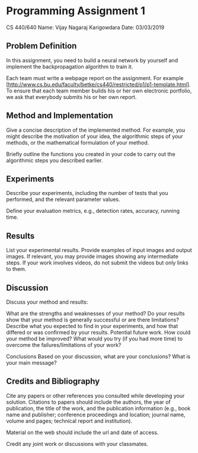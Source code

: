# Programming Assignment 1

CS 440/640 
Name: Vijay Nagaraj Karigowdara
Date: 03/03/2019

## Problem Definition

In this assignment, you need to build a neural network by yourself and implement the backpropagation algorithm to train it.

Each team must write a webpage report on the assignment. For example [http://www.cs.bu.edu/faculty/betke/cs440/restricted/p1/p1-template.html]. To ensure that each team member builds his or her own electronic portfolio, we ask that everybody submits his or her own report.

## Method and Implementation

Give a concise description of the implemented method. For example, you might describe the motivation of your idea, the algorithmic steps of your methods, or the mathematical formulation of your method.

Briefly outline the functions you created in your code to carry out the algorithmic steps you described earlier.

## Experiments

Describe your experiments, including the number of tests that you performed, and the relevant parameter values.

Define your evaluation metrics, e.g., detection rates, accuracy, running time.

## Results

List your experimental results. Provide examples of input images and output images. If relevant, you may provide images showing any intermediate steps. If your work involves videos, do not submit the videos but only links to them.

## Discussion

Discuss your method and results:

What are the strengths and weaknesses of your method? Do your results show that your method is generally successful or are there limitations? Describe what you expected to find in your experiments, and how that differed or was confirmed by your results. Potential future work. How could your method be improved? What would you try (if you had more time) to overcome the failures/limitations of your work?

Conclusions Based on your discussion, what are your conclusions? What is your main message?

## Credits and Bibliography

Cite any papers or other references you consulted while developing your solution. Citations to papers should include the authors, the year of publication, the title of the work, and the publication information (e.g., book name and publisher; conference proceedings and location; journal name, volume and pages; technical report and institution).

Material on the web should include the url and date of access.

Credit any joint work or discussions with your classmates.
